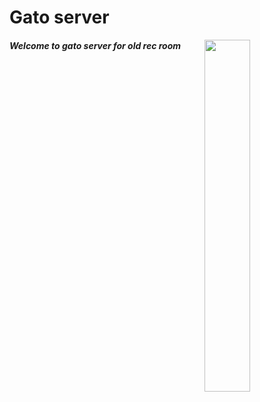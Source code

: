 # Gato server

<img align="right" width="38%" src="https://i.imgur.com/J1ADcPZ_d.webp?maxwidth=760&fidelity=grand"/>

   ##### Welcome to gato server for old rec room

